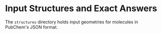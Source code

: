 # Input Structures and Exact Answers

The `structures` directory holds input geometries for molecules in PubChem's JSON format.
